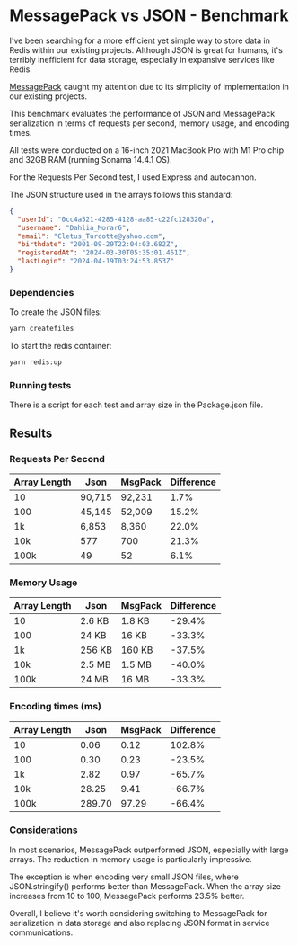 # MessagePack vs JSON - Benchmark

I've been searching for a more efficient yet simple way to store data in Redis within our existing projects. Although JSON is great for humans, it's terribly inefficient for data storage, especially in expansive services like Redis.

[MessagePack](https://msgpack.org) caught my attention due to its simplicity of implementation in our existing projects.

This benchmark evaluates the performance of JSON and MessagePack serialization in terms of requests per second, memory usage, and encoding times.

All tests were conducted on a 16-inch 2021 MacBook Pro with M1 Pro chip and 32GB RAM (running Sonama 14.4.1 OS).

For the Requests Per Second test, I used Express and autocannon.

The JSON structure used in the arrays follows this standard:

```json
{
  "userId": "0cc4a521-4285-4128-aa85-c22fc128320a",
  "username": "Dahlia_Morar6",
  "email": "Cletus_Turcotte@yahoo.com",
  "birthdate": "2001-09-29T22:04:03.682Z",
  "registeredAt": "2024-03-30T05:35:01.461Z",
  "lastLogin": "2024-04-19T03:24:53.853Z"
}
```

### Dependencies

To create the JSON files:

```bash
yarn createfiles
```

To start the redis container:

```bash
yarn redis:up
```

### Running tests

There is a script for each test and array size in the Package.json file.

## Results

### Requests Per Second

| Array Length | Json   | MsgPack | Difference |
| ------------ | ------ | ------- | ---------- |
| 10           | 90,715 | 92,231  | 1.7%       |
| 100          | 45,145 | 52,009  | 15.2%      |
| 1k           | 6,853  | 8,360   | 22.0%      |
| 10k          | 577    | 700     | 21.3%      |
| 100k         | 49     | 52      | 6.1%       |

### Memory Usage

| Array Length | Json   | MsgPack | Difference |
| ------------ | ------ | ------- | ---------- |
| 10           | 2.6 KB | 1.8 KB  | -29.4%     |
| 100          | 24 KB  | 16 KB   | -33.3%     |
| 1k           | 256 KB | 160 KB  | -37.5%     |
| 10k          | 2.5 MB | 1.5 MB  | -40.0%     |
| 100k         | 24 MB  | 16 MB   | -33.3%     |

### Encoding times (ms)

| Array Length | Json   | MsgPack | Difference |
| ------------ | ------ | ------- | ---------- |
| 10           | 0.06   | 0.12    | 102.8%     |
| 100          | 0.30   | 0.23    | -23.5%     |
| 1k           | 2.82   | 0.97    | -65.7%     |
| 10k          | 28.25  | 9.41    | -66.7%     |
| 100k         | 289.70 | 97.29   | -66.4%     |

### Considerations

In most scenarios, MessagePack outperformed JSON, especially with large arrays. The reduction in memory usage is particularly impressive.

The exception is when encoding very small JSON files, where JSON.stringify() performs better than MessagePack. When the array size increases from 10 to 100, MessagePack performs 23.5% better.

Overall, I believe it's worth considering switching to MessagePack for serialization in data storage and also replacing JSON format in service communications.
